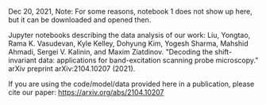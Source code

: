 
Dec 20, 2021, Note: For some reasons, notebook 1 does not show up here, but it can be downloaded and opened then.

Jupyter notebooks describing the data analysis of our work: Liu, Yongtao, Rama K. Vasudevan, Kyle Kelley, Dohyung Kim, Yogesh Sharma, Mahshid Ahmadi, Sergei V. Kalinin, and Maxim Ziatdinov. "Decoding the shift-invariant data: applications for band-excitation scanning probe microscopy." arXiv preprint arXiv:2104.10207 (2021).

If you are using the code/model/data provided here in a publication, please cite our paper: https://arxiv.org/abs/2104.10207


